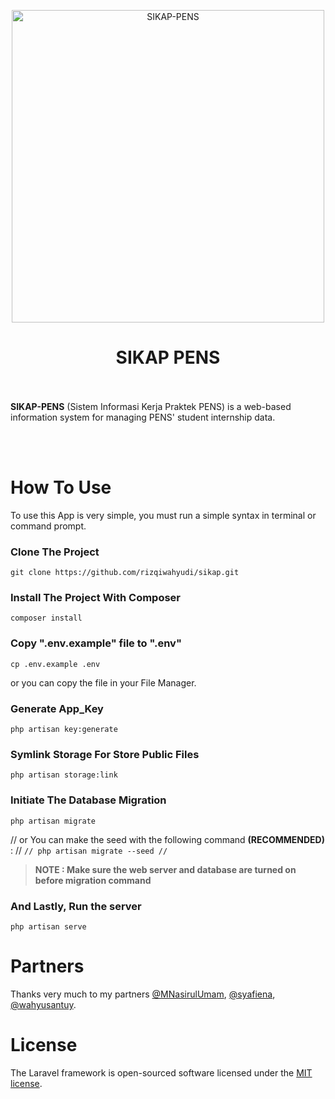 <p align="center">
    <img width="500px" alt="SIKAP-PENS" src="https://user-images.githubusercontent.com/41534140/117836941-3693c780-b2a3-11eb-95f1-23721296c288.png">
    <br>
    <h1 align="center">SIKAP PENS</h1>
    <br><br>
    <b>SIKAP-PENS</b> (Sistem Informasi Kerja Praktek PENS) is a web-based information system for managing PENS' student internship data.
</p>
<br><br>

# How To Use
To use this App is very simple, you must run a simple syntax in terminal or command prompt.

### Clone The Project
```
git clone https://github.com/rizqiwahyudi/sikap.git
```

### Install The Project With Composer
```
composer install
```

### Copy ".env.example" file to ".env"
```
cp .env.example .env
```
or you can copy the file in your File Manager.

### Generate App_Key
```
php artisan key:generate
```

### Symlink Storage For Store Public Files
```
php artisan storage:link
```

### Initiate The Database Migration
```
php artisan migrate
```
// or You can make the seed with the following command <b>(RECOMMENDED)</b> :
// ```
// php artisan migrate --seed
// ```

> **NOTE : Make sure the web server and database are turned on before migration command**

### And Lastly, Run the server
```
php artisan serve
```

# Partners
Thanks very much to my partners [@MNasirulUmam](https://github.com/MNasirulUmam/), [@syafiena](https://github.com/syafiena/), [@wahyusantuy](https://github.com/wahyusantuy/).

# License
The Laravel framework is open-sourced software licensed under the [MIT license](https://opensource.org/licenses/MIT).